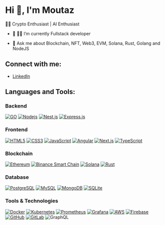 # Hi 👋, I'm Moutaz

👨‍💻 Crypto Enthusiast | AI Enthusiast

- 🔭 👨‍💻 I’m currently Fullstack developer

- 💬 Ask me about Blockchain, NFT, Web3, EVM, Solana, Rust, Golang and NodeJS

## Connect with me:
- [LinkedIn](https://www.linkedin.com/moutaz-chaara)

## Languages and Tools:

### Backend
[![GO](https://img.shields.io/badge/go-%2300ADD8.svg?style=flat-square&logo=go&logoColor=white)](https://go.dev)
[![Nodejs](https://img.shields.io/badge/-Nodejs-black?style=flat-square&logo=Node.js&logoColor=white)](https://nodejs.org)
[![Nest.js](https://img.shields.io/badge/-NestJs-ea2845?style=flat-square&logo=nestjs&logoColor=white)](https://nestjs.com/)
[![Express.js](https://img.shields.io/badge/Express.js-000000?style=flat-square&logo=express&logoColor=white)](https://expressjs.com/)

### Frontend
[![HTML5](https://img.shields.io/badge/HTML5-E34F26?style=flat-square&logo=html5&logoColor=white)](https://developer.mozilla.org/en-US/docs/Web/Guide/HTML/HTML5)
[![CSS3](https://img.shields.io/badge/CSS3-1572B6?style=flat-square&logo=css3&logoColor=white)](https://developer.mozilla.org/en-US/docs/Web/CSS)
[![JavaScript](https://img.shields.io/badge/-JavaScript-black?style=flat-square&logo=javascript&logoColor=eed718)](https://developer.mozilla.org/en-US/docs/Web/JavaScript)
[![Angular](https://img.shields.io/badge/Angular-DD0031?style=flat-square&logo=angular&logoColor=white)](https://angular.io/)
[![Next.js](https://img.shields.io/badge/Next.js-000000?style=flat-square&logo=next.js&logoColor=white)](https://nextjs.org/)
[![TypeScript](https://img.shields.io/badge/-TypeScript-007ACC?style=flat-square&logo=typescript)](https://www.typescriptlang.org/)

### Blockchain
[![Ethereum](https://img.shields.io/badge/-Ethereum-3C3C3D?style=flat-square&logo=ethereum&logoColor=3088de)](https://ethereum.org)
[![Binance Smart Chain](https://img.shields.io/badge/Binance_Smart_Chain-000000?style=flat-square&logo=binance&logoColor=FFFF00)](https://www.binance.org/en/smartChain)
[![Solana](https://img.shields.io/badge/Solana-000000?style=flat-square&logo=solana&logoColor=white)](https://solana.com/)
[![Rust](https://img.shields.io/badge/Rust-black?style=flat-square&logo=rust&logoColor=#E57324)](https://www.rust-lang.org/)

### Database
[![PostgreSQL](https://img.shields.io/badge/PostgreSQL-336791?style=flat-square&logo=postgresql&logoColor=white)](https://www.postgresql.org/)
[![MySQL](https://img.shields.io/badge/MySQL-00000F?style=flat-square&logo=mysql&logoColor=white)](https://www.mysql.com/)
[![MongoDB](https://img.shields.io/badge/MongoDB-4EA94B?style=flat-square&logo=mongodb&logoColor=white)](https://www.mongodb.com/)
[![SQLite](https://img.shields.io/badge/SQLite-07405E?style=flat-square&logo=sqlite&logoColor=white)](https://www.sqlite.org/)

### Tools & Technologies
[![Docker](https://img.shields.io/badge/Docker-2496ED?style=flat-square&logo=docker&logoColor=white)](https://www.docker.com/)
[![Kubernetes](https://img.shields.io/badge/Kubernetes-326CE5?style=flat-square&logo=kubernetes&logoColor=white)](https://kubernetes.io/)
[![Prometheus](https://img.shields.io/badge/Prometheus-E6522C?style=flat-square&logo=prometheus&logoColor=white)](https://prometheus.io/)
[![Grafana](https://img.shields.io/badge/Grafana-F46800?style=flat-square&logo=grafana&logoColor=white)](https://grafana.com/)
[![AWS](https://img.shields.io/badge/AWS-232F3E?style=flat-square&logo=amazon-aws&logoColor=white)](https://aws.amazon.com/)
[![Firebase](https://img.shields.io/badge/Firebase-FFCA28?style=flat-square&logo=firebase&logoColor=black)](https://firebase.google.com/)
[![GitHub](https://img.shields.io/badge/GitHub-181717?style=flat-square&logo=github&logoColor=white)](https://github.com/)
[![GitLab](https://img.shields.io/badge/GitLab-FCA121?style=flat-square&logo=gitlab&logoColor=white)](https://gitlab.com/)
![GraphQL](https://img.shields.io/badge/-GraphQL-E10098?logo=graphql&logoColor=white)



